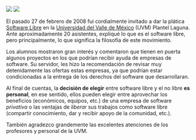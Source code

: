 
<a href="uvm-conferencia-software-libre/dsc04486.jpg"><img class="img-responsive" src="uvm-conferencia-software-libre/dsc04486-small.jpg"></a> <a href="uvm-conferencia-software-libre/dsc04489.jpg"><img class="img-responsive" src="uvm-conferencia-software-libre/dsc04489-small.jpg"></a>

El pasado 27 de febrero de 2008 fui cordialmente invitado a dar la plática [Software Libre](../presentaciones/software-libre.html) en la [Universidad del Valle de México](http://www.uvmnet.edu) (UVM) Plantel Laguna. Ante aproximadamente 20 asistentes, expliqué lo que es el software libre, pero principalmente, lo que significa la filosofía de este movimiento.

Los alumnos mostraron gran interés y comentaron que tienen en puerta algunos proyectos en los que podrían recibir ayuda de empresas de software. Su servidor, les hizo la recomendación de revisar muy detenidamente las ofertas estas empresas, ya que podrían estar condicionadas a la entrega de los derechos del software que desarrollaran.

Al final de cuentas, la **decisión de elegir** entre software libre y el no libre **es personal**, en ese sentido, ellos pueden elegir entre aprovechar los beneficios (económicos, equipos, etc.) de una empresa de software _privativa_ o las ventajas de _liberar_ sus trabajos como software libre (compartir conocimiento, dar y recibir apoyo de la comunidad, etc.).

También agradezco grandemente las excelentes atenciones de los profesores y personal de la UVM.

